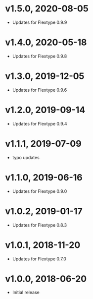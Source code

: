 # v1.5.0, 2020-08-05
* Updates for Flextype 0.9.9

# v1.4.0, 2020-05-18
* Updates for Flextype 0.9.8

# v1.3.0, 2019-12-05
* Updates for Flextype 0.9.6

# v1.2.0, 2019-09-14
* Updates for Flextype 0.9.4

# v1.1.1, 2019-07-09
* typo updates

# v1.1.0, 2019-06-16
* Updates for Flextype 0.9.0

# v1.0.2, 2019-01-17
* Updates for Flextype 0.8.3

# v1.0.1, 2018-11-20
* Updates for Flextype 0.7.0

# v1.0.0, 2018-06-20
* Initial release
